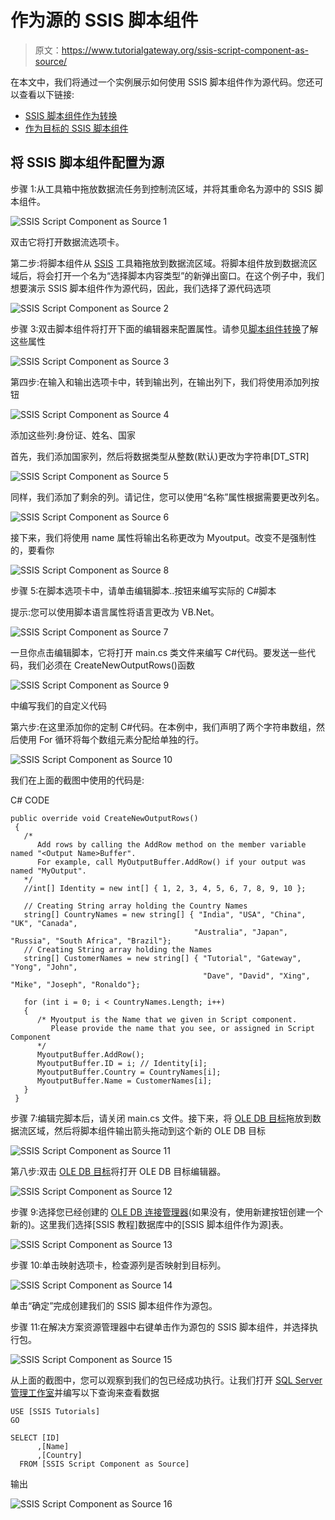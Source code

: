 # 作为源的 SSIS 脚本组件

> 原文：<https://www.tutorialgateway.org/ssis-script-component-as-source/>

在本文中，我们将通过一个实例展示如何使用 SSIS 脚本组件作为源代码。您还可以查看以下链接:

*   [SSIS 脚本组件作为转换](https://www.tutorialgateway.org/ssis-script-component-as-transformation/)
*   [作为目标的 SSIS 脚本组件](https://www.tutorialgateway.org/ssis-script-component-as-destination/)

## 将 SSIS 脚本组件配置为源

步骤 1:从工具箱中拖放数据流任务到控制流区域，并将其重命名为源中的 SSIS 脚本组件。

![SSIS Script Component as Source 1](img/aa9d9eae98393140930d270207d15fe4.png)

双击它将打开数据流选项卡。

第二步:将脚本组件从 [SSIS](https://www.tutorialgateway.org/ssis/) 工具箱拖放到数据流区域。将脚本组件放到数据流区域后，将会打开一个名为“选择脚本内容类型”的新弹出窗口。在这个例子中，我们想要演示 SSIS 脚本组件作为源代码，因此，我们选择了源代码选项

![SSIS Script Component as Source 2](img/9b31ed378e88180a283650c1dc05209e.png)

步骤 3:双击脚本组件将打开下面的编辑器来配置属性。请参见[脚本组件转换](https://www.tutorialgateway.org/ssis-script-component-as-transformation/)了解这些属性

![SSIS Script Component as Source 3](img/ac5f897098b716c63428d6e3a7c5ee31.png)

第四步:在输入和输出选项卡中，转到输出列，在输出列下，我们将使用添加列按钮

![SSIS Script Component as Source 4](img/0db94abeee7060fc1681fd93635e4d1b.png)

添加这些列:身份证、姓名、国家

首先，我们添加国家列，然后将数据类型从整数(默认)更改为字符串[DT_STR]

![SSIS Script Component as Source 5](img/65cdcbaa41dd26d3b145262db0bc7a00.png)

同样，我们添加了剩余的列。请记住，您可以使用“名称”属性根据需要更改列名。

![SSIS Script Component as Source 6](img/35f358ae28205fe907e44b19995ac4b9.png)

接下来，我们将使用 name 属性将输出名称更改为 Myoutput。改变不是强制性的，要看你

![SSIS Script Component as Source 8](img/5df52246af0d23cf769312a4897a590e.png)

步骤 5:在脚本选项卡中，请单击编辑脚本..按钮来编写实际的 C#脚本

提示:您可以使用脚本语言属性将语言更改为 VB.Net。

![SSIS Script Component as Source 7](img/c2e296fe5bef0c19195205c480ef6fe6.png)

一旦你点击编辑脚本，它将打开 main.cs 类文件来编写 C#代码。要发送一些代码，我们必须在 CreateNewOutputRows()函数

![SSIS Script Component as Source 9](img/6a7f1a87db644bec8c447bdf0d7f65da.png)

中编写我们的自定义代码

第六步:在这里添加你的定制 C#代码。在本例中，我们声明了两个字符串数组，然后使用 For 循环将每个数组元素分配给单独的行。

![SSIS Script Component as Source 10](img/3a82b02ed5d95f0c8495e1899d88a294.png)

我们在上面的截图中使用的代码是:

C# CODE

```
public override void CreateNewOutputRows()
 {
   /*
      Add rows by calling the AddRow method on the member variable named "<Output Name>Buffer".
      For example, call MyOutputBuffer.AddRow() if your output was named "MyOutput".
   */
   //int[] Identity = new int[] { 1, 2, 3, 4, 5, 6, 7, 8, 9, 10 };

   // Creating String array holding the Country Names 
   string[] CountryNames = new string[] { "India", "USA", "China", "UK", "Canada", 
                                         "Australia", "Japan", "Russia", "South Africa", "Brazil"};
   // Creating String array holding the Names
   string[] CustomerNames = new string[] { "Tutorial", "Gateway", "Yong", "John", 
                                           "Dave", "David", "Xing", "Mike", "Joseph", "Ronaldo"};

   for (int i = 0; i < CountryNames.Length; i++)
   {
      /* Myoutput is the Name that we given in Script component.
         Please provide the name that you see, or assigned in Script Component
      */
      MyoutputBuffer.AddRow();
      MyoutputBuffer.ID = i; // Identity[i];
      MyoutputBuffer.Country = CountryNames[i];
      MyoutputBuffer.Name = CustomerNames[i];
   }
 }
```

步骤 7:编辑完脚本后，请关闭 main.cs 文件。接下来，将 [OLE DB 目标](https://www.tutorialgateway.org/ssis-ole-db-destination/)拖放到数据流区域，然后将脚本组件输出箭头拖动到这个新的 OLE DB 目标

![SSIS Script Component as Source 11](img/9cca98265a3bb98c3ad52dcf4ca9dc81.png)

第八步:双击 [OLE DB 目标](https://www.tutorialgateway.org/ssis-ole-db-destination/)将打开 OLE DB 目标编辑器。

![SSIS Script Component as Source 12](img/6d5af0c4e32ea90e9530e7585142e7af.png)

步骤 9:选择您已经创建的 [OLE DB 连接管理器](https://www.tutorialgateway.org/ole-db-connection-manager-in-ssis/)(如果没有，使用新建按钮创建一个新的)。这里我们选择[SSIS 教程]数据库中的[SSIS 脚本组件作为源]表。

![SSIS Script Component as Source 13](img/eb89c5c28ac6daf1eef6ba5fb3fdcaf3.png)

步骤 10:单击映射选项卡，检查源列是否映射到目标列。

![SSIS Script Component as Source 14](img/249fb844aecf70e90641831b98592a65.png)

单击“确定”完成创建我们的 SSIS 脚本组件作为源包。

步骤 11:在解决方案资源管理器中右键单击作为源包的 SSIS 脚本组件，并选择执行包。

![SSIS Script Component as Source 15](img/c3ebb597a63a65bac546a18a59350002.png)

从上面的截图中，您可以观察到我们的包已经成功执行。让我们打开 [SQL Server 管理工作室](https://www.tutorialgateway.org/sql-server-management-studio/)并编写以下查询来查看数据

```
USE [SSIS Tutorials]
GO

SELECT [ID]
      ,[Name]
      ,[Country]
  FROM [SSIS Script Component as Source]
```

输出

![SSIS Script Component as Source 16](img/e185ac5181d6c27294aceb720ea030ab.png)